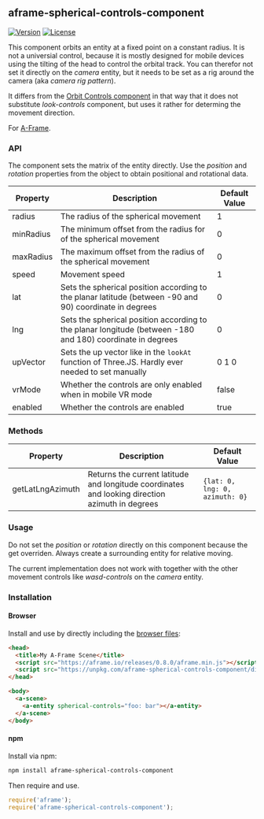 ## aframe-spherical-controls-component

[![Version](http://img.shields.io/npm/v/aframe-spherical-controls-component.svg?style=flat-square)](https://npmjs.org/package/aframe-spherical-controls-component)
[![License](http://img.shields.io/npm/l/aframe-spherical-controls-component.svg?style=flat-square)](https://npmjs.org/package/aframe-spherical-controls-component)

This component orbits an entity at a fixed point on a constant radius. 
It is not a universial control, because it is mostly designed for mobile devices using the tilting of the head to control the orbital track. You can therefor not set it directly on the _camera_ entity, but it needs to be set as a rig around the camera (aka _camera rig pattern_).

It differs from the [Orbit Controls component](https://github.com/ngokevin/kframe/tree/master/components/orbit-controls) in that way that it does not substitute _look-controls_ component, but uses it rather for determing the movement direction.

For [A-Frame](https://aframe.io).

### API

The component sets the matrix of the entity directly. Use the _position_ and _rotation_ properties from the object to obtain positional and rotational data.

| Property | Description | Default Value |
| -------- | ----------- | ------------- |
| radius | The radius of the spherical movement | 1 |
| minRadius | The minimum offset from the radius for of the spherical movement | 0 |
| maxRadius | The maximum offset from the radius of the spherical movement | 0 |
| speed | Movement speed | 1 |
| lat | Sets the spherical position according to the planar latitude (between -90 and 90) coordinate in degrees  | 0 |
| lng | Sets the spherical position according to the planar longitude (between -180 and 180) coordinate in degrees  | 0 |
| upVector | Sets the up vector like in the `lookAt` function of Three.JS. Hardly ever needed to set manually | 0 1 0 |
| vrMode | Whether the controls are only enabled when in mobile VR mode | false |
| enabled | Whether the controls are enabled | true |

### Methods

| Property | Description | Default Value |
| -------- | ----------- | ------------- |
| getLatLngAzimuth | Returns the current latitude and longitude coordinates and looking direction azimuth in degrees | `{lat: 0, lng: 0, azimuth: 0}`

### Usage
Do not set the  _position_ or _rotation_ directly on this component because the get overriden. Always create a surrounding entity for relative moving.

The current implementation does not work with together with the other movement controls like _wasd-controls_ on the _camera_ entity.

### Installation

#### Browser

Install and use by directly including the [browser files](dist):

```html
<head>
  <title>My A-Frame Scene</title>
  <script src="https://aframe.io/releases/0.8.0/aframe.min.js"></script>
  <script src="https://unpkg.com/aframe-spherical-controls-component/dist/aframe-spherical-controls-component.min.js"></script>
</head>

<body>
  <a-scene>
    <a-entity spherical-controls="foo: bar"></a-entity>
  </a-scene>
</body>
```

#### npm

Install via npm:

```bash
npm install aframe-spherical-controls-component
```

Then require and use.

```js
require('aframe');
require('aframe-spherical-controls-component');
```
